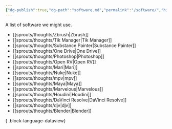 ```yaml
---
{"dg-publish":true,"dg-path":"software.md","permalink":"/software/","hide":true}
---
```


A list of software we might use.
- [[sprouts/thoughts/Zbrush\|Zbrush]]
- [[sprouts/thoughts/Tik Manager\|Tik Manager]]
- [[sprouts/thoughts/Substance Painter\|Substance Painter]]
- [[sprouts/thoughts/One Drive\|One Drive]]
- [[sprouts/thoughts/Photoshop\|Photoshop]]
- [[sprouts/thoughts/Open RV\|Open RV]]
- [[sprouts/thoughts/Mari\|Mari]]
- [[sprouts/thoughts/Nuke\|Nuke]]
- [[sprouts/thoughts/mpv\|mpv]]
- [[sprouts/thoughts/Maya\|Maya]]
- [[sprouts/thoughts/Marvelous\|Marvelous]]
- [[sprouts/thoughts/Houdini\|Houdini]]
- [[sprouts/thoughts/DaVinci Resolve\|DaVinci Resolve]]
- [[sprouts/thoughts/djv\|djv]]
- [[sprouts/thoughts/Blender\|Blender]]

{ .block-language-dataview}
